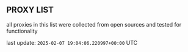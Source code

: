 ## PROXY LIST

all proxies in this list were collected from open sources and tested for functionality

last update: `2025-02-07 19:04:06.220997+00:00` UTC